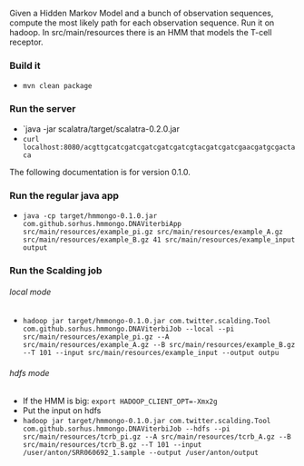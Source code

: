Given a Hidden Markov Model and a bunch of observation sequences, compute the most likely path for each observation sequence. Run it on hadoop. In src/main/resources there is an HMM that models the T-cell receptor.

### Build it
* `mvn clean package`

### Run the server 
* `java -jar scalatra/target/scalatra-0.2.0.jar
* `curl localhost:8080/acgttgcatcgatcgatcgatcgatcgtacgatcgatcgaacgatgcgactaca`


The following documentation is for version 0.1.0.

### Run the regular java app
* `java -cp target/hmmongo-0.1.0.jar com.github.sorhus.hmmongo.DNAViterbiApp src/main/resources/example_pi.gz src/main/resources/example_A.gz src/main/resources/example_B.gz 41 src/main/resources/example_input output`

### Run the Scalding job

###### local mode
* `hadoop jar target/hmmongo-0.1.0.jar com.twitter.scalding.Tool com.github.sorhus.hmmongo.DNAViterbiJob --local --pi src/main/resources/example_pi.gz --A src/main/resources/example_A.gz --B src/main/resources/example_B.gz --T 101 --input src/main/resources/example_input --output outpu`

###### hdfs mode
* If the HMM is big: `export HADOOP_CLIENT_OPT=-Xmx2g`
* Put the input on hdfs
* `hadoop jar target/hmmongo-0.1.0.jar com.twitter.scalding.Tool com.github.sorhus.hmmongo.DNAViterbiJob --hdfs --pi src/main/resources/tcrb_pi.gz --A src/main/resources/tcrb_A.gz --B src/main/resources/tcrb_B.gz --T 101 --input /user/anton/SRR060692_1.sample --output /user/anton/output`
